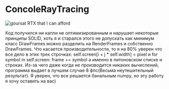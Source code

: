# ConcoleRayTracing
![goursat](https://user-images.githubusercontent.com/95490512/199304113-1ba1afa2-599d-4413-9f5c-e42571aeacc6.png)
 RTX that I can afford

Код получился ни капли не оптимизированным и нарушает некоторые принципы SOLID, хоть я и старался этого не допускать как минимум класс DrawFrames можно разделить на RenderFrames и собственно DrawFrames.
Что касается производительности, то я на 80% уверен что все дело в этих трех строчках:
self.screen[i + j * self.width] = pixel
и 
for symbol in self.screen:
   frame += symbol
а именно в питоновском списке и строках.
Из-за чего даже когда не производится никаких вычислений, программа выдает в лучшем случае 8 фпс(Весьма неутешительный результат).
Я уверен, что все решается банальным numpy, но эту работу я хочу оставить на вас)
